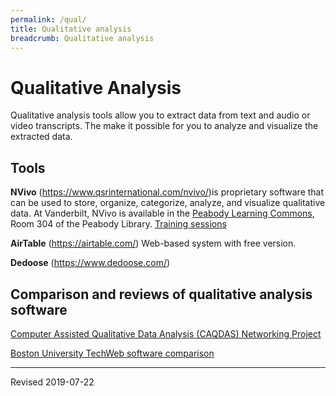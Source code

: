 ```yaml
---
permalink: /qual/
title: Qualitative analysis
breadcrumb: Qualitative analysis
---
```


# Qualitative Analysis

Qualitative analysis tools allow you to extract data from text and audio or video transcripts.  The make it possible for you to analyze and visualize the extracted data.

## Tools

**NVivo** (<https://www.qsrinternational.com/nvivo/>)is proprietary software that can be used to store, organize, categorize, analyze, and visualize qualitative data.  At Vanderbilt, NVivo is available in the [Peabody Learning Commons](https://www.library.vanderbilt.edu/peabody/learningcommons.php), Room 304 of the Peabody Library. [Training sessions](https://www.qsrinternational.com/nvivo/nvivo-training)

**AirTable** (<https://airtable.com/>) Web-based system with free version.

**Dedoose** (<https://www.dedoose.com/>) 

## Comparison and reviews of qualitative analysis software

[Computer Assisted Qualitative Data Analysis (CAQDAS) Networking Project](https://www.surrey.ac.uk/computer-assisted-qualitative-data-analysis/resources/software-information)

[Boston University TechWeb software comparison](http://www.bu.edu/tech/services/cccs/desktop/distribution/nvivo/comparison/)

----
Revised 2019-07-22
